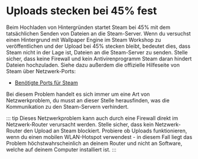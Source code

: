 # Uploads stecken bei 45% fest

Beim Hochladen von Hintergründen startet Steam bei 45% mit dem tatsächlichen Senden von Dateien an die Steam-Server. Wenn du versuchst einen Hintergrund mit Wallpaper Engine im Steam Workshop zu veröffentlichen und der Upload bei 45% stecken bleibt, bedeutet dies, dass Steam nicht in der Lage ist, Dateien an die Steam-Server zu senden. Stelle sicher, dass keine Firewall und kein Antivirenprogramm Steam daran hindert Dateien hochzuladen. Siehe dazu außerdem die offizielle Hilfeseite von Steam über Netzwerk-Ports:

* [Benötigte Ports für Steam](https://support.steampowered.com/kb_article.php?ref=8571-GLVN-8711&l=german)

Bei diesem Problem handelt es sich immer um eine Art von Netzwerkproblem, du musst an dieser Stelle herausfinden, was die Kommunikation zu den Steam-Servern verhindert.

::: tip
Dieses Netzwerkproblem kann auch durch eine Firewall direkt im Netzwerk-Router verursacht werden. Stelle sicher, dass kein Netzwerk-Router den Upload an Steam blockiert. Probiere ob Uploads funktionieren, wenn du einen mobilen WLAN-Hotspot verwendest - in diesem Fall liegt das Problem höchstwahrscheinlich an deinem Router und nicht an Software, welche auf deinem Computer installiert ist.
:::